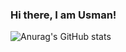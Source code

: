 <h3>Hi there, I am Usman!</h3>


![Anurag's GitHub stats](https://github-readme-stats.vercel.app/api?username=UsmanMKafi&show_icons=true&theme=tokyonight)
